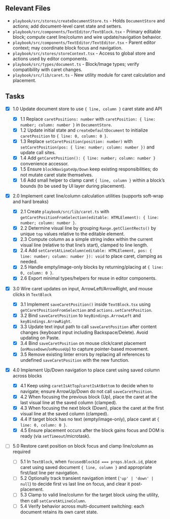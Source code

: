 ## Relevant Files

- `playbook/src/stores/createDocumentStore.ts` - Holds `DocumentStore` and actions; add document-level caret state and setters.
- `playbook/src/components/TextEditor/TextBlock.tsx` - Primary editable block; compute caret line/column and wire update/navigation behavior.
- `playbook/src/components/TextEditor/TextEditor.tsx` - Parent editor context; may coordinate block focus and navigation.
- `playbook/src/stores/storeContext.tsx` - Access to global store and actions used by editor components.
- `playbook/src/types/document.ts` - Block/Image types; verify compatibility with caret changes.
- `playbook/src/lib/caret.ts` - New utility module for caret calculation and placement.

## Tasks

- [x] 1.0 Update document store to use `{ line, column }` caret state and API

  - [x] 1.1 Replace `caretPositions: number` with `caretPosition: { line: number; column: number }` in `DocumentStore`.
  - [x] 1.2 Update initial state and `createDefaultDocument` to initialize `caretPosition` to `{ line: 0, column: 0 }`.
  - [x] 1.3 Replace `setCaretPosition(position: number)` with `setCaretPosition(pos: { line: number; column: number })` and update call sites.
  - [x] 1.4 Add `getCaretPosition(): { line: number; column: number }` convenience accessor.
  - [x] 1.5 Ensure `blockNavigateUp/Down` keep existing responsibilities; do not mutate caret state themselves.
  - [x] 1.6 Add small helper to clamp caret `{ line, column }` within a block’s bounds (to be used by UI layer during placement).

- [x] 2.0 Implement caret line/column calculation utilities (supports soft-wrap and hard breaks)

  - [x] 2.1 Create `playbook/src/lib/caret.ts` with `getCaretPositionFromSelection(editable: HTMLElement): { line: number; column: number }`.
  - [x] 2.2 Determine visual line by grouping `Range.getClientRects()` by unique `top` values relative to the editable element.
  - [x] 2.3 Compute column as a simple string index within the current visual line (relative to that line’s start), clamped to line length.
  - [x] 2.4 Add `setCaretAtLineColumn(editable: HTMLElement, pos: { line: number; column: number }): void` to place caret, clamping as needed.
  - [x] 2.5 Handle empty/image-only blocks by returning/placing at `{ line: 0, column: 0 }`.
  - [x] 2.6 Export minimal types/helpers for reuse in editor components.

- [x] 3.0 Wire caret updates on input, ArrowLeft/ArrowRight, and mouse clicks in `TextBlock`

  - [x] 3.1 Implement `saveCaretPosition()` inside `TextBlock.tsx` using `getCaretPositionFromSelection` and `actions.setCaretPosition`.
  - [x] 3.2 Bind `saveCaretPosition` to `keyBindings.ArrowLeft` and `keyBindings.ArrowRight`.
  - [x] 3.3 Update text input path to call `saveCaretPosition` after content changes (keyboard input including Backspace/Delete). Avoid updating on Paste.
  - [x] 3.4 Bind `saveCaretPosition` on mouse click/caret placement (`onMouseDown`/`onMouseUp`) to capture pointer-based movement.
  - [x] 3.5 Remove existing linter errors by replacing all references to undefined `saveCaretPosition` with the new function.

- [x] 4.0 Implement Up/Down navigation to place caret using saved column across blocks

  - [x] 4.1 Keep using `caretIsAtTop`/`caretIsAtBottom` to decide when to navigate; ensure ArrowUp/Down do not call `saveCaretPosition`.
  - [x] 4.2 When focusing the previous block (Up), place the caret at the last visual line at the saved column (clamped).
  - [x] 4.3 When focusing the next block (Down), place the caret at the first visual line at the saved column (clamped).
  - [x] 4.4 If target block has no text (empty/image-only), place caret at `{ line: 0, column: 0 }`.
  - [x] 4.5 Ensure placement occurs after the block gains focus and DOM is ready (via `setTimeout`/microtask).

- [ ] 5.0 Restore caret position on block focus and clamp line/column as required
  - [ ] 5.1 In `TextBlock`, when `focusedBlockId === props.block.id`, place caret using saved document `{ line, column }` and appropriate first/last line per navigation.
  - [ ] 5.2 Optionally track transient navigation intent (`'up' | 'down' | null`) to decide first vs last line on focus, and clear it post-placement.
  - [ ] 5.3 Clamp to valid line/column for the target block using the utility, then call `setCaretAtLineColumn`.
  - [ ] 5.4 Verify behavior across multi-document switching: each document retains its own caret state.
